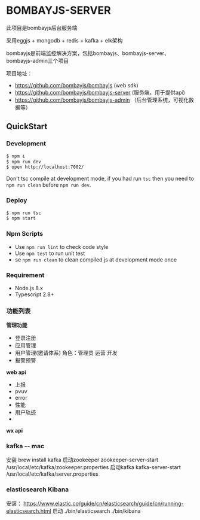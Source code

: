# BOMBAYJS-SERVER

此项目是bombayjs后台服务端

采用eggjs + mongodb + redis + kafka + elk架构

bombayjs是前端监控解决方案，包括bombayjs、bombayjs-server、bombayjs-admin三个项目

项目地址：

* https://github.com/bombayjs/bombayjs (web sdk)
* https://github.com/bombayjs/bombayjs-server (服务端，用于提供api)
* https://github.com/bombayjs/bombayjs-admin （后台管理系统，可视化数据等）

## QuickStart

### Development

```bash
$ npm i
$ npm run dev
$ open http://localhost:7002/
```

Don't tsc compile at development mode, if you had run `tsc` then you need to `npm run clean` before `npm run dev`.

### Deploy

```bash
$ npm run tsc
$ npm start
```

### Npm Scripts

- Use `npm run lint` to check code style
- Use `npm test` to run unit test
- se `npm run clean` to clean compiled js at development mode once

### Requirement

- Node.js 8.x
- Typescript 2.8+

### 功能列表

**管理功能**

* 登录注册
* 应用管理
* 用户管理(邀请体系) 角色：管理员 运营 开发
* 报警预警


**web api**
* 上报
* pvuv
* error
* 性能
* 用户轨迹
* 


**wx api**



### kafka -- mac
安装
brew install kafka
启动zookeeper
zookeeper-server-start /usr/local/etc/kafka/zookeeper.properties 
启动kafka
kafka-server-start /usr/local/etc/kafka/server.properties 

### elasticsearch  Kibana
安装：
  https://www.elastic.co/guide/cn/elasticsearch/guide/cn/running-elasticsearch.html
启动 
  ./bin/elasticsearch
  ./bin/kibana